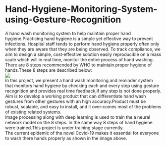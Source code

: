# Hand-Hygiene-Monitoring-System-using-Gesture-Recognition 
A hand wash monitoring system to help maintain proper hand hygiene.Practicing hand hygiene is a simple yet effective way to prevent infections. Hospital staff tends to perform hand hygiene properly often only when they are aware that they are being observed. To track compliance, we aim to design a simple, cost‐effective solution easily reproducible on a mass scale which will in real time, monitor the entire process of hand washing.  
There are 8 steps recommended by WHO to maintain proper hygiene of hands.These 8 steps are described below:  
![](https://github.com/patilninad/Hand-Hygiene-Monitoring-System-using-Gesture-Recognition/blob/master/washing_hands_photos.jpg)  
In this project, we present a hand wash monitoring and reminder system that monitors hand hygiene by checking each and every step using gesture recognition and provides real time feedback,if any step is not done properly. Aim is to develop a working product that can differentiate hand wash gestures from other gestures with an high accuracy.Product must be robust, scalable, and easy to install, and it over‐comes most of the problems of existing related systems.   
Image processing along with deep learning is used to train the a neural network model on the 8 steps.
In the same way 8 steps of hand hygiene were trained.This project is under training stage currently.  
The current epidemic of the novel Covid-19 makes it essential for everyone to wash there hands properly as shown in the image above. 
